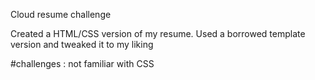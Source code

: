 
Cloud resume challenge

Created a HTML/CSS version of my resume. Used a borrowed template version and tweaked it to my liking

#challenges : not familiar with CSS
